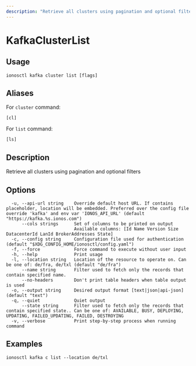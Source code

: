 ```yaml
---
description: "Retrieve all clusters using pagination and optional filters"
---
```


# KafkaClusterList

## Usage

```text
ionosctl kafka cluster list [flags]
```

## Aliases

For `cluster` command:

```text
[cl]
```

For `list` command:

```text
[ls]
```

## Description

Retrieve all clusters using pagination and optional filters

## Options

```text
  -u, --api-url string    Override default host URL. If contains placeholder, location will be embedded. Preferred over the config file override 'kafka' and env var 'IONOS_API_URL' (default "https://kafka.%s.ionos.com")
      --cols strings      Set of columns to be printed on output 
                          Available columns: [Id Name Version Size DatacenterId LanId BrokerAddresses State]
  -c, --config string     Configuration file used for authentication (default "$XDG_CONFIG_HOME/ionosctl/config.yaml")
  -f, --force             Force command to execute without user input
  -h, --help              Print usage
  -l, --location string   Location of the resource to operate on. Can be one of: de/fra, de/txl (default "de/fra")
      --name string       Filter used to fetch only the records that contain specified name.
      --no-headers        Don't print table headers when table output is used
  -o, --output string     Desired output format [text|json|api-json] (default "text")
  -q, --quiet             Quiet output
      --state string      Filter used to fetch only the records that contain specified state.. Can be one of: AVAILABLE, BUSY, DEPLOYING, UPDATING, FAILED_UPDATING, FAILED, DESTROYING
  -v, --verbose           Print step-by-step process when running command
```

## Examples

```text
ionosctl kafka c list --location de/txl
```

